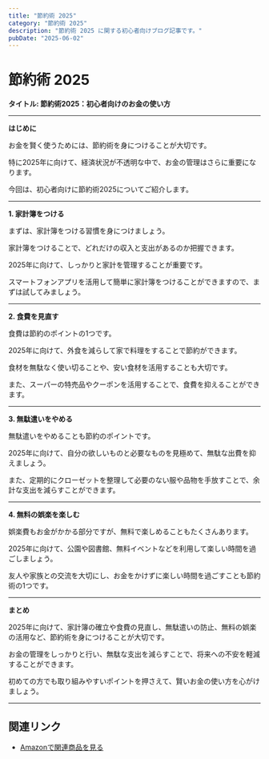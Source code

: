 ```yaml
---
title: "節約術 2025"
category: "節約術 2025"
description: "節約術 2025 に関する初心者向けブログ記事です。"
pubDate: "2025-06-02"
---
```


# 節約術 2025

**タイトル: 節約術2025：初心者向けのお金の使い方**

---

**はじめに**

お金を賢く使うためには、節約術を身につけることが大切です。

特に2025年に向けて、経済状況が不透明な中で、お金の管理はさらに重要になります。

今回は、初心者向けに節約術2025についてご紹介します。



---

**1. 家計簿をつける**

まずは、家計簿をつける習慣を身につけましょう。

家計簿をつけることで、どれだけの収入と支出があるのか把握できます。

2025年に向けて、しっかりと家計を管理することが重要です。

スマートフォンアプリを活用して簡単に家計簿をつけることができますので、まずは試してみましょう。



---

**2. 食費を見直す**

食費は節約のポイントの1つです。

2025年に向けて、外食を減らして家で料理をすることで節約ができます。

食材を無駄なく使い切ることや、安い食材を活用することも大切です。

また、スーパーの特売品やクーポンを活用することで、食費を抑えることができます。



---

**3. 無駄遣いをやめる**

無駄遣いをやめることも節約のポイントです。

2025年に向けて、自分の欲しいものと必要なものを見極めて、無駄な出費を抑えましょう。

また、定期的にクローゼットを整理して必要のない服や品物を手放すことで、余計な支出を減らすことができます。



---

**4. 無料の娯楽を楽しむ**

娯楽費もお金がかかる部分ですが、無料で楽しめることもたくさんあります。

2025年に向けて、公園や図書館、無料イベントなどを利用して楽しい時間を過ごしましょう。

友人や家族との交流を大切にし、お金をかけずに楽しい時間を過ごすことも節約術の1つです。



---

**まとめ**

2025年に向けて、家計簿の確立や食費の見直し、無駄遣いの防止、無料の娯楽の活用など、節約術を身につけることが大切です。

お金の管理をしっかりと行い、無駄な支出を減らすことで、将来への不安を軽減することができます。

初めての方でも取り組みやすいポイントを押さえて、賢いお金の使い方を心がけましょう。



---

## 関連リンク

- [Amazonで関連商品を見る](https://www.amazon.co.jp/s?k=%E7%AF%80%E7%B4%84%E8%A1%93+2025&tag=autowritehubai-22)
